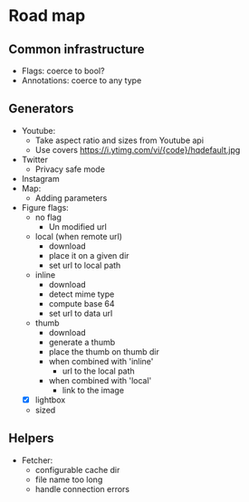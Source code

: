 # Road map

## Common infrastructure

- Flags: coerce to bool?
- Annotations: coerce to any type

## Generators

- Youtube:
    - Take aspect ratio and sizes from Youtube api
    - Use covers https://i.ytimg.com/vi/{code}/hqdefault.jpg
- Twitter
    - Privacy safe mode
- Instagram
- Map:
    - Adding parameters
- Figure flags:
	- no flag
		- Un modified url
	- local (when remote url)
		- download
		- place it on a given dir
		- set url to local path
	- inline
		- download
		- detect mime type
		- compute base 64
		- set url to data url
	- thumb
		- download
		- generate a thumb
		- place the thumb on thumb dir
		- when combined with 'inline'
			- url to the local path
		- when combined with 'local'
			- link to the image
	- [x] lightbox
	- sized

## Helpers

- Fetcher:
	- configurable cache dir
	- file name too long
	- handle connection errors






